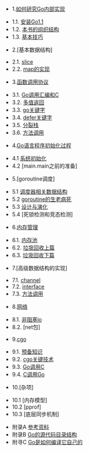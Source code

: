 * 1.[如何研究Go内部实现](01.0.md)
 - 1.1. [安装Go1.1](01.1.md)
 - 1.2. [本书的组织结构](01.2.md)
 - 1.3. [基本技巧](01.3.md)
* 2.[基本数据结构]
 - 2.1. [slice](02.1.md)
 - 2.2. [map的实现](02.2.md)
* 3.[函数调用协议](03.0.md)
 - 3.1. [Go调用汇编和C](03.1.md)
 - 3.2. [多值返回](03.2.md)
 - 3.3. [go关键字](03.3.md)
 - 3.4. [defer关键字](03.4.md)
 - 3.5. [分裂栈](03.5.md)
 - 3.6. [方法调用](03.6.md)
* 4.[Go语言程序初始化过程](04.0.md)
 - 4.1 [系统初始化](04.1.md)
 - 4.2 [main.main之前的准备]
* 5.[goroutine调度]
 - 5.1 [调度器相关数据结构](05.1.md)
 - 5.2 [goroutine的生老病死](05.2.md)
 - 5.3 [设计与演化](05.3.md)
 - 5.4 [死锁检测和竞态检测]
* 6.[内存管理](06.0.md)
 - 6.1. [内存池](06.1.md)
 - 6.2. [垃圾回收上篇](06.2.md)
 - 6.3. [垃圾回收下篇](06.3.md)
* 7.[高级数据结构的实现]
 - 7.1. [channel](07.1.md)
 - 7.2. [interface](07.2.md)
 - 7.3. [方法调用](07.3.md)
* 8.[网络](08.0.md)
 - 8.1. [非阻塞io](08.1.md)
 - 8.2. [net包]
* 9.[cgo](09.0.md)
 - 9.1. [预备知识](09.1.md)
 - 9.2. [cgo关键技术](09.2.md)
 - 9.3. [Go调用C](09.3.md)
 - 9.4. [C调用Go](09.4.md)
* 10.[杂项]
 - 10.1 [内存模型]
 - 10.2 [pprof]
 - 10.3 [底层同步机制]

* 附录A [参考资料](ref.md)
* 附录B [Go的源代码目录结构](ref2.md)
* 附寻C [Go是如何编译它自己的](ref3.md)